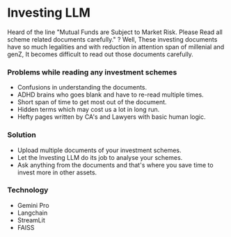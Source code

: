 # Investing LLM 

Heard of the line "Mutual Funds are Subject to Market Risk. Please Read all scheme related documents carefully." ?
Well, These investing documents have so much legalities and with reduction in attention span of millenial and genZ, 
It becomes difficult to read out those documents carefully.

### Problems while reading any investment schemes
- Confusions in understanding the documents.
- ADHD brains who goes blank and have to re-read multiple times.
- Short span of time to get most out of the document.
- Hidden terms which may cost us a lot in long run.
- Hefty pages written by CA's and Lawyers with basic human logic.

### Solution 
- Upload multiple documents of your investment schemes.
- Let the Investing LLM do its job to analyse your schemes.
- Ask anything from the documents and that's where you save time to invest more in other assets.

### Technology
- Gemini Pro
- Langchain
- StreamLit
- FAISS
